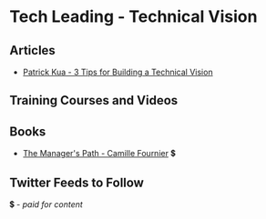 # Tech Leading - Technical Vision

## Articles
- [Patrick Kua - 3 Tips for Building a Technical Vision](https://www.thekua.com/atwork/2016/03/3-tips-for-building-a-technical-vision/)

## Training Courses and Videos


## Books

- [The Manager's Path - Camille Fournier](https://www.amazon.com/Managers-Path-Leaders-Navigating-Growth/dp/1491973897) 💲

## Twitter Feeds to Follow


💲 - *paid for content*